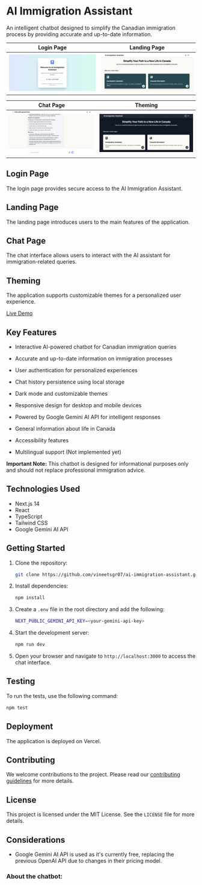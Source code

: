 # AI Immigration Assistant

An intelligent chatbot designed to simplify the Canadian immigration process by providing accurate and up-to-date information.

| Login Page | Landing Page |
|------------|--------------|
| ![AI Immigration Assistant Screenshot](./images/login.png) | ![AI Immigration Assistant Screenshot](./images/screenshot.png) |

| Chat Page | Theming |
|-----------|---------|
| ![AI Immigration Assistant Screenshot](./images/chatPage.png) | ![AI Immigration Assistant Screenshot](./images/theming.png) |

## Login Page
The login page provides secure access to the AI Immigration Assistant.

## Landing Page
The landing page introduces users to the main features of the application.

## Chat Page
The chat interface allows users to interact with the AI assistant for immigration-related queries.

## Theming
The application supports customizable themes for a personalized user experience.

[Live Demo](https://ai-immigration-assistant.vercel.app/)

## Key Features

- Interactive AI-powered chatbot for Canadian immigration queries
- Accurate and up-to-date information on immigration processes
- User authentication for personalized experiences
- Chat history persistence using local storage
- Dark mode and customizable themes
- Responsive design for desktop and mobile devices
- Powered by Google Gemini AI API for intelligent responses
- General information about life in Canada
- Accessibility features

- Multilingual support (Not implemented yet)

**Important Note:** This chatbot is designed for informational purposes only and should not replace professional immigration advice.

## Technologies Used

- Next.js 14
- React
- TypeScript
- Tailwind CSS
- Google Gemini AI API

## Getting Started

1. Clone the repository:
   ```bash
   git clone https://github.com/vineetsgr07/ai-immigration-assistant.git

2. Install dependencies:
   ```bash
   npm install
   ```

3. Create a `.env` file in the root directory and add the following:
   ```bash
   NEXT_PUBLIC_GEMINI_API_KEY=<your-gemini-api-key>
   ```

4. Start the development server:
   ```bash
   npm run dev
   ```

5. Open your browser and navigate to `http://localhost:3000` to access the chat interface.

## Testing

To run the tests, use the following command:
```bash
npm test
```

## Deployment

The application is deployed on Vercel.

## Contributing

We welcome contributions to the project. Please read our [contributing guidelines](CONTRIBUTING.md) for more details.

## License

This project is licensed under the MIT License. See the `LICENSE` file for more details.

## Considerations
 - Google Gemini AI API is used as it's currently free, replacing the previous OpenAI API due to changes in their pricing model.

### About the chatbot:
